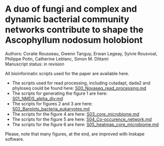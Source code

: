 # A duo of fungi and complex and dynamic bacterial community networks contribute to shape the Ascophyllum nodosum holobiont
Authors: Coralie Rousseau, Gwenn Tanguy, Erwan Legeay, Sylvie Rousvoal, Philippe Potin, Catherine Leblanc, Simon M. Dittami  
Manuscript status: in revision  

All bioinformatic scripts used for the paper are available here.
- The scripts used for read processing, including cutadapt, dada2 and phyloseq could be found here: [S00_Novaseq_read_processing.md](https://github.com/rssco/Illumina_ONT_comparisons/blob/main/S00_Novaseq_read_processing.md)
- The scripts for generating the figure 1 are here: [S01_NMDS_alpha_div.md](https://github.com/rssco/novaseq_ascophyllum/blob/main/S01_NMDS_alpha_div.md)  
- The scripts for figures 2 and 3 are here: [S02_Barplots_bacteria_eukaryotes.md](https://github.com/rssco/novaseq_ascophyllum/blob/main/S02_Barplots_bacteria_eukaryotes.md)  
- The scripts for the figure 4 are here: [S03_core_microbiome.md](https://github.com/rssco/novaseq_ascophyllum/blob/main/S03_core_microbiome.md)
- The scripts for the figure 5 are here: [S04_Co-occurence_network.md](https://github.com/rssco/novaseq_ascophyllum/blob/main/S04_Co-occurence_network.md)
- The scripts for the figure 6 are here: [S05_heatmap_core_microbiome.md](https://github.com/rssco/novaseq_ascophyllum/blob/main/S05_heatmap_core_microbiome.md)


Please, note that many figures, at the end, are improved with Inskape software.
